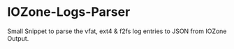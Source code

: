 # IOZone-Logs-Parser
Small Snippet to parse the vfat, ext4 &amp; f2fs log entries to JSON from IOZone Output.
